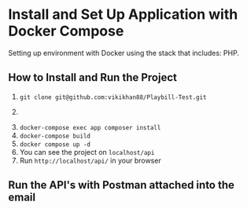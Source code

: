 # Install and Set Up Application with Docker Compose

Setting up environment with Docker using the stack that includes: PHP.

## How to Install and Run the Project

1. ``` git clone git@github.com:vikikhan88/Playbill-Test.git ```
2. ``` cd \Playbill-Test
3. ``` docker-compose exec app composer install ```
4. ```docker-compose build```
5. ```docker compose up -d```
6. You can see the project on ```localhost/api```
7. Run ```http://localhost/api/``` in your browser

## Run the API's with Postman attached into the email



